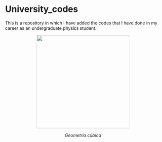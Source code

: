 # University_codes
This is a repository in which I have added the codes that I have done in my career as an undergraduate physics student.
<center>
<img src="https://i.stack.imgur.com/02lXC.png" style="width:300px;height:300px;">
</center>
<center>
<p><i>Geometría cúbica</i></p>
</center>
